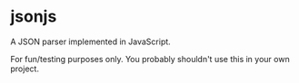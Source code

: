 # jsonjs

A JSON parser implemented in JavaScript.

For fun/testing purposes only. You probably shouldn't use this in your own project.
